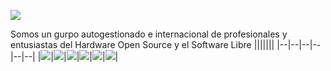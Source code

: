 ![](https://i.imgur.com/LSgiUoE.png)

Somos un gurpo autogestionado e internacional de profesionales y entusiastas del Hardware Open Source y el Software Libre
|||||||
|--|--|--|--|--|--|
|![](https://openhardwarela.com/wp-content/uploads/2021/01/cropped-photo_2021-01-12_10-44-22.jpg)|![](https://openhardwarela.com/wp-content/uploads/2021/01/cropped-profile_photo-190x190-1.png)|![](https://openhardwarela.com/wp-content/uploads/2021/01/cropped-photo_2021-01-11_23-35-33.jpg)|![](https://openhardwarela.com/wp-content/uploads/2021/01/tute.jpg)|![](https://openhardwarela.com/wp-content/uploads/2021/01/cropped-photo_2021-01-10_17-40-20.jpg)|![](https://openhardwarela.com/wp-content/uploads/2022/01/juan_carrique.jpg)|

